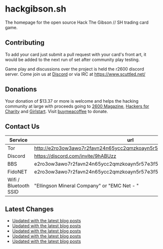 # hackgibson.sh
The homepage for the open source Hack The Gibson // SH trading card game.


## Contributing

To add your card just submit a pull request with your card's front art, it would be added to the next run of set after community play testing.

Game play and discussions over the project is held the r2600 discord server. Come join us at [Discord](https://discord.com/invite/9hABUzz) or via IRC at https://www.scuttled.net/


## Donations

Your donation of $13.37 or more is welcome and helps the hacking community at large with proceeds going to [2600 Magazine](https://2600.com/), [Hackers for Charity](https://hackersforcharity.org) and [Girlstart](https://girlstart.org).  Visit [buymeacoffee](https://www.buymeacoffee.com/hackgibson.sh) to donate.


## Contact Us

Service | url
-|-
Tor | http://e2ro3ow3awo7r2favn24n65ycc2qmzkoayn5r57e3f56nvjwdcgg32ad.onion
Discord | https://discord.com/invite/9hABUzz
BBS | e2ro3ow3awo7r2favn24n65ycc2qmzkoayn5r57e3f56nvjwdcgg32ad.onion:23
FidoNET | e2ro3ow3awo7r2favn24n65ycc2qmzkoayn5r57e3f56nvjwdcgg32ad.onion:24554
Wifi / Bluetooth SSID | "Ellingson Mineral Company" or "EMC Net - <fidonet address>"

## Latest Changes
<!-- BLOG-POST-LIST:START -->
- [Updated with the latest blog posts](https://github.com/DFW2600/hackgibson.sh/commit/b07ef468835f4496d3c229742ea70f3dcf5762f5)
- [Updated with the latest blog posts](https://github.com/DFW2600/hackgibson.sh/commit/2fd4447daf380c5d09d2c274ef17240a3359a2d9)
- [Updated with the latest blog posts](https://github.com/DFW2600/hackgibson.sh/commit/208ebe4795766b69e50292e777be9302f293cf89)
- [Updated with the latest blog posts](https://github.com/DFW2600/hackgibson.sh/commit/b504eeeae8cd6f1567c1254c18ba2745036b12d3)
- [Updated with the latest blog posts](https://github.com/DFW2600/hackgibson.sh/commit/81b464911e405e879c1d00e380d4f4d5e6430b70)
<!-- BLOG-POST-LIST:END -->
